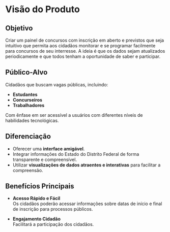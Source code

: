 # Visão do Produto

## Objetivo

Criar um painel de concursos com inscrição em aberto e previstos que seja intuitivo que permita aos cidadãos monitorar e se programar facilmente para concursos de seu interresse. A ideia é que os dados sejam atualizados periodicamente e que todos tenham a oportunidade de saber e participar.

## Público-Alvo

Cidadãos que buscam vagas públicas, incluindo:

- **Estudantes**
- **Concurseiros**
- **Trabalhadores**

Com ênfase em ser acessível a usuários com diferentes níveis de habilidades tecnológicas.

## Diferenciação

- Oferecer uma **interface amigável**.
- Integrar informações do Estado do Distrito Federal de forma transparente e compreensível.
- Utilizar **visualizações de dados atraentes e interativas** para facilitar a compreensão.

## Benefícios Principais

- **Acesso Rápido e Fácil**  
  Os cidadãos poderão acessar informações sobre datas de início e final de inscrição para processos públicos.

- **Engajamento Cidadão**  
  Facilitará a participação dos cidadãos.
